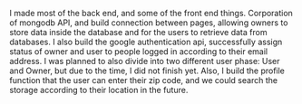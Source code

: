 I made most of the back end, and some of the front end things.
Corporation of mongodb API, and build connection between pages, allowing owners to store data inside
the database and for the users to retrieve data from databases.
I also build the google authentication api, successfully assign status of owner and user to people
logged in according to their email address. I was planned to also divide into two different user
phase: User and Owner, but due to the time, I did not finish yet.
Also, I build the profile function that the user can enter their zip code, and we could search the
storage according to their location in the future.

